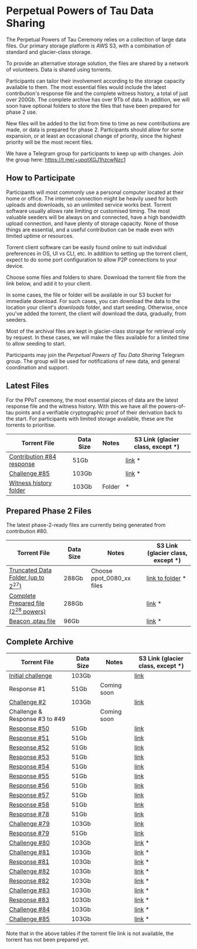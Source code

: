 # Perpetual Powers of Tau Data Sharing

The Perpetual Powers of Tau Ceremony relies on a collection of large data files. Our primary storage platform is AWS S3, with a combination of standard and glacier-class storage. 

To provide an alternative storage solution, the files are shared by a network of volunteers. Data is shared using torrents. 

Participants can tailor their involvement according to the storage capacity available to them. The most essential files would include the latest contribution's response file and the complete witness history, a total of just over 200Gb. The complete archive has over 9Tb of data. In addition, we will soon have optional folders to store the files that have been prepared for phase 2 use. 

New files will be added to the list from time to time as new contributions are made, or data is prepared for phase 2. Participants should allow for some expansion, or at least an occasional change of priority, since the highest priority will be the most recent files.

We have a Telegram group for participants to keep up with changes. Join the group here: https://t.me/+upotXGJ1hzcwNzc1


## How to Participate

Participants will most commonly use a personal computer located at their home or office. The internet connection might be heavily used for both uploads and downloads, so an unlimited service works best. Torrent software usually allows rate limiting or customised timing. The most valuable seeders will be always on and connected, have a high bandwidth upload connection, and have plenty of storage capacity. None of those things are essential, and a useful contribution can be made even with limited uptime or  resources.

Torrent client software can be easily found online to suit individual preferences in OS, UI vs CLI, etc. In addition to setting up the torrent client, expect to do some port configuration to allow P2P connections to your device. 

Choose some files and folders to share. Download the torrent file from the link below, and add it to your client. 

In some cases, the file or folder will be available in our S3 bucket for immediate download. For such cases, you can download the data to the location your client's _downloads_ folder, and start seeding. Otherwise, once you've added the torrent, the client will download the data, gradually, from seeders. 

Most of the archival files are kept in glacier-class storage for retrieval only by request. In these cases, we will make the files available for a limited time to allow seeding to start. 

Participants may join the *Perpetual Powers of Tau Data Sharing* Telegram group. The group will be used for notifications of new data, and general coordination and support. 

## Latest Files

For the PPoT ceremony, the most essential pieces of data are the latest response file and the witness history. With this we have all the powers-of-tau points and a verifiable cryptographic proof of their derivation back to the start. For participants with limited storage available, these are the torrents to prioritise.


| Torrent File | Data Size | Notes | S3 Link (glacier class, except *) |
|------|------|-------|----------|
| [Contribution #84 response](https://pse-trusted-setup-ppot.s3.eu-central-1.amazonaws.com/torrents/response_0084_jpw.torrent) | 51Gb | | [link](https://pse-trusted-setup-ppot.s3.eu-central-1.amazonaws.com/response_0084_jpw) * | 
| [Challenge #85](https://pse-trusted-setup-ppot.s3.eu-central-1.amazonaws.com/torrents/challenge_0085.torrent) | 103Gb |  | [link](https://pse-trusted-setup-ppot.s3.eu-central-1.amazonaws.com/challenge_0085) * |
| [Witness history folder](https://pse-trusted-setup-ppot.s3.eu-central-1.amazonaws.com/torrents/witness-history-84.torrent) | 103Gb | Folder | * |


## Prepared Phase 2 Files

The latest phase-2-ready files are currently being generated from contribution #80. 

| Torrent File | Data Size | Notes | S3 Link (glacier class, except *) |
|--------------|-----------|-------|---|
| [Truncated Data Folder (up to $2^{27}$)](https://pse-trusted-setup-ppot.s3.eu-central-1.amazonaws.com/torrents/ppot_0080_1-27.torrent) | 288Gb | Choose ppot_0080_xx files |  [link to folder](https://pse-trusted-setup-ppot.s3.eu-central-1.amazonaws.com/pot28_0080/)  *  |
| [Complete Prepared file ($2^{28}$ powers)](https://pse-trusted-setup-ppot.s3.eu-central-1.amazonaws.com/torrents/ppot_0080_final.torrent) | 288Gb | | [link](https://pse-trusted-setup-ppot.s3.eu-central-1.amazonaws.com/pot28_0080/ppot_0080_prepared.ptau) * |
| [Beacon .ptau file](https://pse-trusted-setup-ppot.s3.eu-central-1.amazonaws.com/torrents/ppot_0080_beacon.ptau.torrent) | 96Gb |  | [link](https://pse-trusted-setup-ppot.s3.eu-central-1.amazonaws.com/pot28_0080/ppot_0080_beacon.ptau) * |

## Complete Archive

| Torrent File | Data Size | Notes | S3 Link (glacier class, except *) |
|--------------|-----------|-------|---------|
| [Initial challenge](https://pse-trusted-setup-ppot.s3.eu-central-1.amazonaws.com/torrents/challenge_initial.torrent) | 103Gb |  | [link](https://pse-trusted-setup-ppot.s3.eu-central-1.amazonaws.com/challenge_initial)  |
| Response #1 | 51Gb | Coming soon |  |
| [Challenge #2](https://pse-trusted-setup-ppot.s3.eu-central-1.amazonaws.com/torrents/challenge_0002_kobi.torrent) | 103Gb |  | [link](https://pse-trusted-setup-ppot.s3.eu-central-1.amazonaws.com/challenge_0002_kobi)  |
| Challenge & Response #3 to #49 |  | Coming soon |  |
| [Response #50](https://pse-trusted-setup-ppot.s3.eu-central-1.amazonaws.com/torrents/response_0050_weijie.torrent) | 51Gb |  | [link](https://pse-trusted-setup-ppot.s3.eu-central-1.amazonaws.com/response_0050_weijie)  |
| [Response #51](https://pse-trusted-setup-ppot.s3.eu-central-1.amazonaws.com/torrents/response_0051_joe.torrent) | 51Gb |  | [link](https://pse-trusted-setup-ppot.s3.eu-central-1.amazonaws.com/response_0051_joe) |
| [Response #52](https://pse-trusted-setup-ppot.s3.eu-central-1.amazonaws.com/torrents/response_0052_zaki.torrent) | 51Gb |  | [link](https://pse-trusted-setup-ppot.s3.eu-central-1.amazonaws.com/response_0052_zaki) |
| [Response #53](https://pse-trusted-setup-ppot.s3.eu-central-1.amazonaws.com/torrents/response_0053_juan.torrent) | 51Gb |  | [link](https://pse-trusted-setup-ppot.s3.eu-central-1.amazonaws.com/response_0053_juan) |
| [Response #54](https://pse-trusted-setup-ppot.s3.eu-central-1.amazonaws.com/torrents/response_0054_jarrad.torrent) | 51Gb |  | [link](https://pse-trusted-setup-ppot.s3.eu-central-1.amazonaws.com/response_0054_jarrad)  |
| [Response #55](https://pse-trusted-setup-ppot.s3.eu-central-1.amazonaws.com/torrents/response_0055_tyler.torrent) | 51Gb |  | [link](https://pse-trusted-setup-ppot.s3.eu-central-1.amazonaws.com/response_0055_tyler) |
| [Response #56](https://pse-trusted-setup-ppot.s3.eu-central-1.amazonaws.com/torrents/response_0056_auryn.torrent) | 51Gb |  | [link](https://pse-trusted-setup-ppot.s3.eu-central-1.amazonaws.com/response_0056_auryn) |
| [Response #57](https://pse-trusted-setup-ppot.s3.eu-central-1.amazonaws.com/torrents/response_0057_gisli.torrent) | 51Gb |  | [link](https://pse-trusted-setup-ppot.s3.eu-central-1.amazonaws.com/response_0057_gisli) |
| [Response #58](https://pse-trusted-setup-ppot.s3.eu-central-1.amazonaws.com/torrents/response_0058_rasikh.torrent) | 51Gb |  | [link](https://pse-trusted-setup-ppot.s3.eu-central-1.amazonaws.com/response_0058_rasikh) |
| [Response #78](https://pse-trusted-setup-ppot.s3.eu-central-1.amazonaws.com/torrents/response_0078_soham.torrent) | 51Gb |  | [link](https://pse-trusted-setup-ppot.s3.eu-central-1.amazonaws.com/response_0078_soham) |
| [Challenge #79](https://pse-trusted-setup-ppot.s3.eu-central-1.amazonaws.com/torrents/challenge_0079_a.torrent) | 103Gb |  | [link](https://pse-trusted-setup-ppot.s3.eu-central-1.amazonaws.com/challenge_0079)  |
| [Response #79](https://pse-trusted-setup-ppot.s3.eu-central-1.amazonaws.com/torrents/response_0079_atheartengineer.torrent) | 51Gb |  | [link](https://pse-trusted-setup-ppot.s3.eu-central-1.amazonaws.com/response_0079_atheartengineer) |
| [Challenge #80](https://pse-trusted-setup-ppot.s3.eu-central-1.amazonaws.com/torrents/challenge_0080.torrent) | 103Gb |  | [link](https://pse-trusted-setup-ppot.s3.eu-central-1.amazonaws.com/challenge_0080) * |
| [Challenge #81](https://pse-trusted-setup-ppot.s3.eu-central-1.amazonaws.com/torrents/challenge_0081.torrent) | 103Gb |  | [link](https://pse-trusted-setup-ppot.s3.eu-central-1.amazonaws.com/challenge_0081) * |
| [Response #81](https://pse-trusted-setup-ppot.s3.eu-central-1.amazonaws.com/torrents/response_0081_aayush.torrent) | 103Gb |  | [link](https://pse-trusted-setup-ppot.s3.eu-central-1.amazonaws.com/response_0081_aayush) * |
| [Challenge #82](https://pse-trusted-setup-ppot.s3.eu-central-1.amazonaws.com/torrents/challenge_0082.torrent) | 103Gb |  | [link](https://pse-trusted-setup-ppot.s3.eu-central-1.amazonaws.com/torrents/challenge_0082.torrent) * |
| [Response #82](https://pse-trusted-setup-ppot.s3.eu-central-1.amazonaws.com/torrents/response_0082_ali.torrent) | 103Gb |  | [link](https://pse-trusted-setup-ppot.s3.eu-central-1.amazonaws.com/response_0082_ali) * |
| [Challenge #83](https://pse-trusted-setup-ppot.s3.eu-central-1.amazonaws.com/torrents/challenge_0083.torrent) | 103Gb |  | [link](https://pse-trusted-setup-ppot.s3.eu-central-1.amazonaws.com/torrents/challenge_0083.torrent) * |
| [Response #83](https://pse-trusted-setup-ppot.s3.eu-central-1.amazonaws.com/torrents/response_0083_yi.torrent) | 103Gb |  | [link](https://pse-trusted-setup-ppot.s3.eu-central-1.amazonaws.com/response_0083_yi) * |
| [Challenge #84](https://pse-trusted-setup-ppot.s3.eu-central-1.amazonaws.com/torrents/challenge_0084.torrent) | 103Gb |  | [link](https://pse-trusted-setup-ppot.s3.eu-central-1.amazonaws.com/torrents/challenge_0084.torrent) * || [Response #84](https://pse-trusted-setup-ppot.s3.eu-central-1.amazonaws.com/torrents/response_0084_jpw.torrent) | 103Gb |  | [link](https://pse-trusted-setup-ppot.s3.eu-central-1.amazonaws.com/response_0084_jpw) * |
| [Challenge #85](https://pse-trusted-setup-ppot.s3.eu-central-1.amazonaws.com/torrents/challenge_0085.torrent) | 103Gb |  | [link](https://pse-trusted-setup-ppot.s3.eu-central-1.amazonaws.com/torrents/challenge_0085.torrent) * |

Note that in the above tables if the torrent file link is not available, the torrent has not been prepared yet.
